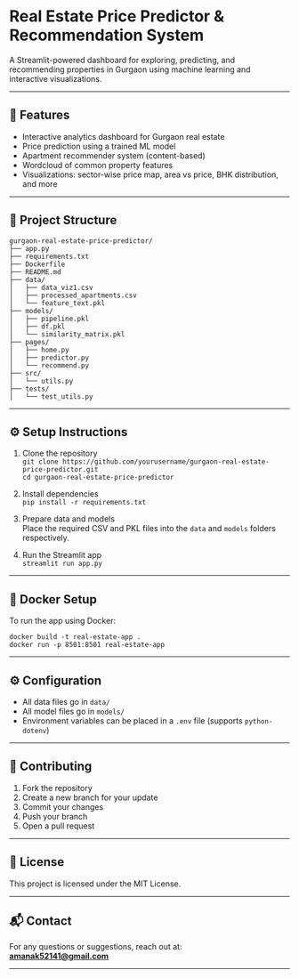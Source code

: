 # Real Estate Price Predictor & Recommendation System

A Streamlit-powered dashboard for exploring, predicting, and recommending properties in Gurgaon using machine learning and interactive visualizations.

---

## 🌟 Features

- Interactive analytics dashboard for Gurgaon real estate  
- Price prediction using a trained ML model  
- Apartment recommender system (content-based)  
- Wordcloud of common property features  
- Visualizations: sector-wise price map, area vs price, BHK distribution, and more  

---

## 🧩 Project Structure

```
gurgaon-real-estate-price-predictor/
├── app.py
├── requirements.txt
├── Dockerfile
├── README.md
├── data/
│   ├── data_viz1.csv
│   ├── processed_apartments.csv
│   └── feature_text.pkl
├── models/
│   ├── pipeline.pkl
│   ├── df.pkl
│   └── similarity_matrix.pkl
├── pages/
│   ├── home.py
│   ├── predictor.py
│   └── recommend.py
├── src/
│   └── utils.py
├── tests/
│   └── test_utils.py
```

---

## ⚙️ Setup Instructions

1. Clone the repository  
   `git clone https://github.com/yourusername/gurgaon-real-estate-price-predictor.git`  
   `cd gurgaon-real-estate-price-predictor`

2. Install dependencies  
   `pip install -r requirements.txt`

3. Prepare data and models  
   Place the required CSV and PKL files into the `data` and `models` folders respectively.

4. Run the Streamlit app  
   `streamlit run app.py`

---

## 🐳 Docker Setup

To run the app using Docker:

`docker build -t real-estate-app .`  
`docker run -p 8501:8501 real-estate-app`

---

## ⚙️ Configuration

- All data files go in `data/`  
- All model files go in `models/`  
- Environment variables can be placed in a `.env` file (supports `python-dotenv`)  

---

## 🤝 Contributing

1. Fork the repository  
2. Create a new branch for your update  
3. Commit your changes  
4. Push your branch  
5. Open a pull request  

---

## 📄 License

This project is licensed under the MIT License.

---

## 📬 Contact

For any questions or suggestions, reach out at:  
**amanak52141@gmail.com**

---
